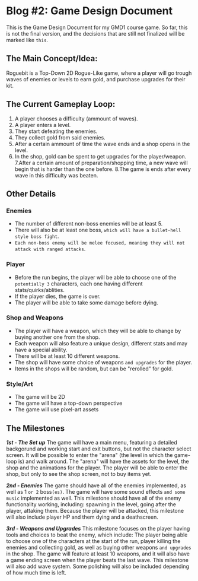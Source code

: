 # **Blog #2: Game Design Document**

This is the Game Design Document for my GMD1 course game. So far, this is not the final version, and the decisions that are still not finalized will be marked like `this`.

## **The Main Concept/Idea:**
Roguebit is a Top-Down 2D Rogue-Like game, where a player will go trough waves of enemies or levels to earn gold, and purchase upgrades for their kit.

## **The Current Gameplay Loop:**
1. A player chooses a difficulty (ammount of waves).
2. A player enters a level.
3. They start defeating the enemies.
4. They collect gold from said enemies.
5. After a certain ammount of time the wave ends and a shop opens in the level.
6. In the shop, gold can be spent to get upgrades for the player/weapon.
7.After a certain amount of preparation/shopping time, a new wave will begin that is harder than the one before.
8.The game is ends after every wave in this difficulty was beaten.

## **Other Details**
### Enemies
- The number of different non-boss enemies will be at least 5.
- There will also be at least one boss, `which will have a bullet-hell style boss fight`.
- `Each non-boss enemy will be melee focused, meaning they will not attack with ranged attacks`.

### Player
- Before the run begins, the player will be able to choose one of the `potentially 3` characters, each one having different stats/quirks/ablities.
- If the player dies, the game is over.
- The player will be able to take some damage before dying.

### Shop and Weapons
- The player will have a weapon, which they will be able to change by buying another one from the shop.
- Each weapon will also feature a unique design, different stats and may have a special ability.
- There will be at least 10 different weapons.
- The shop will have some choice of weapons `and upgrades` for the player.
- Items in the shops will be random, but can be "rerolled" for gold.

### Style/Art
- The game will be 2D
- The game will have a top-down perspective
- The game will use pixel-art assets

## The Milestones
***1st - The Set up***
The game will have a main menu, featuring a detailed backgorund and working start and exit buttons, but not the character select screen.
It will be possible to enter the "arena" (the level in which the game-loop is) and walk around. The "arena" will have the assets for the level, the shop and the animations for the player.
The player will be able to enter the shop, but only to see the shop screen, not to buy items yet.

***2nd - Enemies***
The game should have all of the enemies implemented, as well as 1 `or 2` boss`(es)`. The game will have some sound effects `and some music` implemented as well.
This milestone should have all of the enemy functionality working, including: spawning in the level, going after the player, attaking them. Because the player will be attacked,
this milestone will also include player HP and them dying and a deathscreen.

***3rd - Weapons and Upgrades***
This milestone focuses on the player having tools and choices to beat the enemy, which include:
The player being able to choose one of the characters at the start of the run, player killing the enemies and collecting gold, as well as buying other weapons `and upgrades` in the shop.
The game will feature at least 10 weapons, and it will also have a game ending screen when the player beats the last wave. This milestone will also add wave system.
Some polishing will also be included depending of how much time is left.
